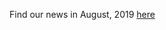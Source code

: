 Find our news in August, 2019 [here](https://drive.google.com/open?id=1R-SSyXrWbqNpadi6d8fsGnC5g7El11jt)
